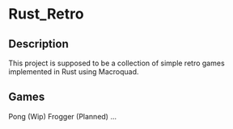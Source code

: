 # Rust_Retro

## Description
This project is supposed to be a collection of simple retro games implemented in Rust using Macroquad.

## Games
Pong (Wip)
Frogger (Planned)
...